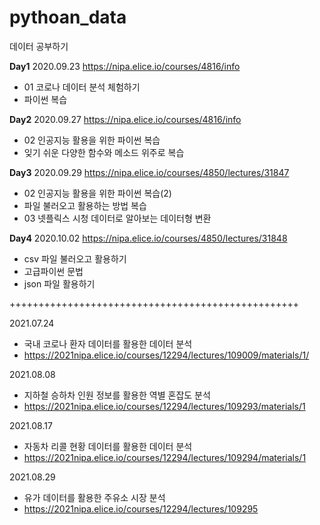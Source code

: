 # pythoan_data
데이터 공부하기

__Day1__ 2020.09.23
https://nipa.elice.io/courses/4816/info  
* 01 코로나 데이터 분석 체험하기  
* 파이썬 복습   

__Day2__ 2020.09.27
https://nipa.elice.io/courses/4816/info
* 02 인공지능 활용을 위한 파이썬 복습
* 잊기 쉬운 다양한 함수와 메소드 위주로 복습

__Day3__ 2020.09.29
https://nipa.elice.io/courses/4850/lectures/31847
* 02 인공지능 활용을 위한 파이썬 복습(2)
* 파일 불러오고 활용하는 방법 복습 
* 03 넷플릭스 시청 데이터로 알아보는 데이터형 변환 

__Day4__ 2020.10.02
https://nipa.elice.io/courses/4850/lectures/31848
* csv 파일 불러오고 활용하기
* 고급파이썬 문법
* json 파일 활용하기


++++++++++++++++++++++++++++++++++++++++++++++++++

2021.07.24
* 국내 코로나 환자 데이터를 활용한 데이터 분석
* https://2021nipa.elice.io/courses/12294/lectures/109009/materials/1/

2021.08.08
* 지하철 승하차 인원 정보를 활용한 역별 혼잡도 분석
* https://2021nipa.elice.io/courses/12294/lectures/109293/materials/1

2021.08.17
* 자동차 리콜 현황 데이터를 활용한 데이터 분석
* https://2021nipa.elice.io/courses/12294/lectures/109294/materials/1

2021.08.29
* 유가 데이터를 활용한 주유소 시장 분석
* https://2021nipa.elice.io/courses/12294/lectures/109295
